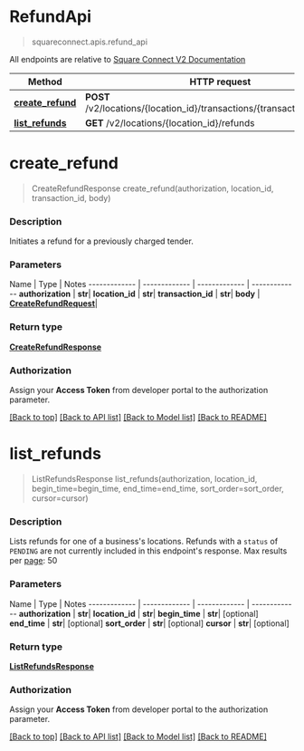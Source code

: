 # RefundApi
> squareconnect.apis.refund_api

All endpoints are relative to [Square Connect V2 Documentation](https://docs.connect.squareup.com/api/connect/v2/#navsection-endpoints)


Method | HTTP request
------------- | -------------
[**create_refund**](RefundApi.md#create_refund) | **POST** /v2/locations/{location_id}/transactions/{transaction_id}/refund
[**list_refunds**](RefundApi.md#list_refunds) | **GET** /v2/locations/{location_id}/refunds


# **create_refund**
> CreateRefundResponse create_refund(authorization, location_id, transaction_id, body)

### Description

Initiates a refund for a previously charged tender.

### Parameters

Name | Type | Notes
------------- | ------------- | ------------- | -------------
 **authorization** | **str**|
 **location_id** | **str**|
 **transaction_id** | **str**|
 **body** | [**CreateRefundRequest**](CreateRefundRequest.md)|

### Return type

[**CreateRefundResponse**](CreateRefundResponse.md)

### Authorization

Assign your **Access Token** from developer portal to the authorization parameter.

[[Back to top]](#) [[Back to API list]](../README.md#documentation-for-api-endpoints) [[Back to Model list]](../README.md#documentation-for-models) [[Back to README]](../README.md)

# **list_refunds**
> ListRefundsResponse list_refunds(authorization, location_id, begin_time=begin_time, end_time=end_time, sort_order=sort_order, cursor=cursor)

### Description

Lists refunds for one of a business's locations.  Refunds with a `status` of `PENDING` are not currently included in this endpoint's response.  Max results per [page](#paginatingresults): 50

### Parameters

Name | Type | Notes
------------- | ------------- | ------------- | -------------
 **authorization** | **str**|
 **location_id** | **str**|
 **begin_time** | **str**| [optional]
 **end_time** | **str**| [optional]
 **sort_order** | **str**| [optional]
 **cursor** | **str**| [optional]

### Return type

[**ListRefundsResponse**](ListRefundsResponse.md)

### Authorization

Assign your **Access Token** from developer portal to the authorization parameter.

[[Back to top]](#) [[Back to API list]](../README.md#documentation-for-api-endpoints) [[Back to Model list]](../README.md#documentation-for-models) [[Back to README]](../README.md)

